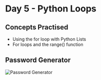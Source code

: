 <h1>Day 5 - Python Loops</h1>
<h2>Concepts Practised</h2>
<ul>
  <li>Using the for loop with Python Lists</li>
  <li>For loops and the range() function</li>
</ul>
<h2>Password Generator</h2>
<img src="https://github.com/G-Padmavathy/100-days-of-python/assets/96161598/11f25de4-95b8-4f2c-969d-0f0863c600fc" alt="Password Generator">
